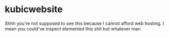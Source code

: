 # kubicwebsite
Shhh you're not supposed to see this because I cannot afford web hosting. I mean you could've inspect elemented this shit but whatever man
